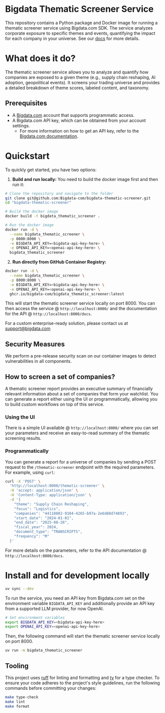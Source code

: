
# Bigdata Thematic Screener Service
This repository contains a Python package and Docker image for running a thematic screener service using Bigdata.com SDK. The service analyzes corporate exposure to specific themes and events, quantifying the impact for each company in your universe. See our [docs](https://docs.bigdata.com/use-cases/docker-services/thematic-screener) for more details.

# What does it do?
The thematic screener service allows you to analyze and quantify how companies are exposed to a given theme (e.g., supply chain reshaping, AI adoption, geopolitical events). It screens your trading universe and provides a detailed breakdown of theme scores, labeled content, and taxonomy.

## Prerequisites
- A [Bigdata.com](https://bigdata.com) account that supports programmatic access.
- A Bigdata.com API key, which can be obtained from your account settings.
    - For more information on how to get an API key, refer to the [Bigdata.com documentation](https://docs.bigdata.com/api-reference/introduction#api-key-beta).

# Quickstart
To quickly get started, you have two options:

1. **Build and run locally:**
You need to build the docker image first and then run it:

```bash
# Clone the repository and navigate to the folder
git clone git@github.com:Bigdata-com/bigdata-thematic-screener.git
cd "bigdata-thematic-screener"

# Build the docker image
docker build -t bigdata_thematic_screener .

# Run the docker image
docker run -d \
  --name bigdata_thematic_screener \
  -p 8000:8000 \
  -e BIGDATA_API_KEY=<bigdata-api-key-here> \
  -e OPENAI_API_KEY=<openai-api-key-here> \
  bigdata_thematic_screener
```

2. **Run directly from GitHub Container Registry:**

```bash
docker run -d \
  --name bigdata_thematic_screener \
  -p 8000:8000 \
  -e BIGDATA_API_KEY=<bigdata-api-key-here> \
  -e OPENAI_API_KEY=<openai-api-key-here> \
  ghcr.io/bigdata-com/bigdata_thematic_screener:latest
```

This will start the thematic screener service locally on port 8000. You can then access the service @ `http://localhost:8000/` and the documentation for the API @ `http://localhost:8000/docs`.

For a custom enterprise-ready solution, please contact us at [support@bigdata.com](mailto:support@bigdata.com)


## Security Measures

We perform a pre-release security scan on our container images to detect vulnerabilities in all components.



## How to screen a set of companies?

A thematic screener report provides an executive summary of financially relevant information about a set of companies that form your watchlist. You can generate a report either using the UI or programmatically, allowing you to build custom workflows on top of this service.

### Using the UI
There is a simple UI available @ `http://localhost:8000/` where you can set your parameters and receive an easy-to-read summary of the thematic screening results.

### Programmatically

You can generate a report for a universe of companies by sending a POST request to the `/thematic-screener` endpoint with the required parameters. For example, using `curl`:
```bash
curl -X 'POST' \
  'http://localhost:8000/thematic-screener' \
  -H 'accept: application/json' \
  -H 'Content-Type: application/json' \
  -d '{
    "theme": "Supply Chain Reshaping",
    "focus": "Logistics",
    "companies": "44118802-9104-4265-b97a-2e6d88d74893",
    "start_date": "2024-01-01",
    "end_date": "2025-08-26",
    "fiscal_year": 2024,
    "document_type": "TRANSCRIPTS",
    "frequency": "M"
  }'
```

For more details on the parameters, refer to the API documentation @ `http://localhost:8000/docs`.

# Install and for development locally
```bash
uv sync --dev
```

To run the service, you need an API key from Bigdata.com set on the environment variable `BIGDATA_API_KEY` and additionally provide an API key from a supported LLM provider, for now OpenAI.
```bash
# Set environment variables
export BIGDATA_API_KEY=<bigdata-api-key-here>
export OPENAI_API_KEY=<openai-api-key-here>
```

Then, the following command will start the thematic screener service locally on port 8000.
```bash
uv run -m bigdata_thematic_screener
```

## Tooling
This project uses [ruff](https://docs.astral.sh/ruff/) for linting and formatting and [ty](https://docs.astral.sh/ty/) for a type checker. To ensure your code adheres to the project's style guidelines, run the following commands before committing your changes:
```bash
make type-check
make lint
make format
```

